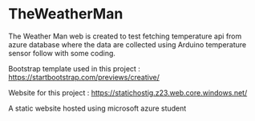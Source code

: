# TheWeatherMan
The Weather Man web is created to test fetching temperature api from azure database where the data are collected using Arduino temperature sensor follow with some coding.

Bootstrap template used in this project : 
https://startbootstrap.com/previews/creative/

Website for this project :
https://statichostig.z23.web.core.windows.net/

A static website hosted using microsoft azure student
